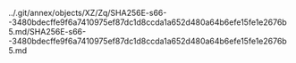 ../.git/annex/objects/XZ/Zq/SHA256E-s66--3480bdecffe9f6a7410975ef87dc1d8ccda1a652d480a64b6efe15fe1e2676b5.md/SHA256E-s66--3480bdecffe9f6a7410975ef87dc1d8ccda1a652d480a64b6efe15fe1e2676b5.md